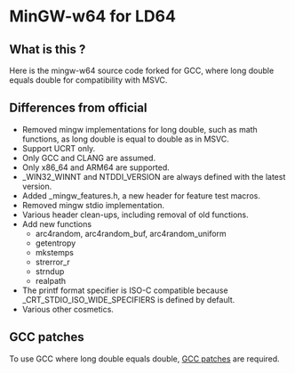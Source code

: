 MinGW-w64 for LD64
==================

What is this ?
--------------
Here is the mingw-w64 source code forked for GCC, where long double equals double for compatibility with MSVC.

Differences from official
-------------------------
 - Removed mingw implementations for long double, such as math functions, as long double is equal to double as in MSVC.
 - Support UCRT only.
 - Only GCC and CLANG are assumed.
 - Only x86_64 and ARM64 are supported.
 - _WIN32_WINNT and NTDDI_VERSION are always defined with the latest version.
 - Added _mingw_features.h, a new header for feature test macros.
 - Removed mingw stdio implementation.
 - Various header clean-ups, including removal of old functions.
 - Add new functions
   - arc4random, arc4random_buf, arc4random_uniform
   - getentropy
   - mkstemps
   - strerror_r
   - strndup
   - realpath
 - The printf format specifier is ISO-C compatible because _CRT_STDIO_ISO_WIDE_SPECIFIERS is defined by default.
 - Various other cosmetics.

GCC patches
-----------
To use GCC where long double equals double, [GCC patches](https://github.com/nak5124/gcc/tree/ld64) are required.

